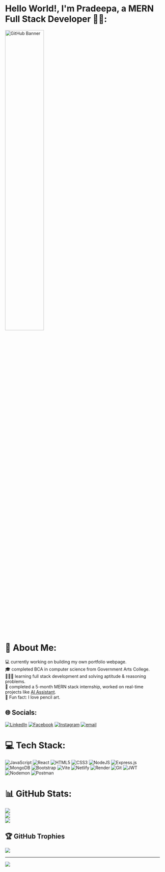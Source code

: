 # Hello World!, I'm Pradeepa, a MERN Full Stack Developer 👋🏼:

<img src="https://camo.githubusercontent.com/5bf0da46c5398f75e2ec953592c02afcf69379dcdb12a0c2922654a57b51fce2/68747470733a2f2f63646e2e6472696262626c652e636f6d2f75736572732f313336343032392f73637265656e73686f74732f31363039333236382f6d656469612f36386538326137666234393034363134613930363664366235343063313462322e676966" alt="GitHub Banner" width="50%" />

# 💫 About Me:
💻 currently working on building my own portfolio webpage. <br>
🎓 completed BCA in computer science from Government Arts College. <br>
👨🏼‍💻 learning full stack development and solving aptitude & reasoning problems. <br>
🧠 completed a 5-month MERN stack internship, worked on real-time projects like [AI Assistant](https://novaguide.netlify.app/). <br>
🎨 Fun fact: I love pencil art.


## 🌐 Socials:
 [![LinkedIn](https://img.shields.io/badge/LinkedIn-%230077B5.svg?logo=linkedin&logoColor=white)](https://linkedin.com/in/pradeepacsekar7) [![Facebook](https://img.shields.io/badge/Facebook-%231877F2.svg?logo=Facebook&logoColor=white)](https://www.facebook.com/profile.php?id=61576590839488) [![Instagram](https://img.shields.io/badge/Instagram-%23E4405F.svg?logo=Instagram&logoColor=white)](https://instagram.com/pradeepa.dev) [![email](https://img.shields.io/badge/Email-D14836?logo=gmail&logoColor=white)](mailto:pradeepacsekar7@gmail.com) 

# 💻 Tech Stack:
![JavaScript](https://img.shields.io/badge/javascript-%23323330.svg?style=for-the-badge&logo=javascript&logoColor=%23F7DF1E)  ![React](https://img.shields.io/badge/react-%2320232a.svg?style=for-the-badge&logo=react&logoColor=%2361DAFB) ![HTML5](https://img.shields.io/badge/html5-%23E34F26.svg?style=for-the-badge&logo=html5&logoColor=white) ![CSS3](https://img.shields.io/badge/css3-%231572B6.svg?style=for-the-badge&logo=css3&logoColor=white) ![NodeJS](https://img.shields.io/badge/node.js-6DA55F?style=for-the-badge&logo=node.js&logoColor=white) ![Express.js](https://img.shields.io/badge/express.js-%23404d59.svg?style=for-the-badge&logo=express&logoColor=%2361DAFB) ![MongoDB](https://img.shields.io/badge/MongoDB-%234ea94b.svg?style=for-the-badge&logo=mongodb&logoColor=white) ![Bootstrap](https://img.shields.io/badge/bootstrap-%238511FA.svg?style=for-the-badge&logo=bootstrap&logoColor=white) ![Vite](https://img.shields.io/badge/vite-%23646CFF.svg?style=for-the-badge&logo=vite&logoColor=white) ![Netlify](https://img.shields.io/badge/netlify-%23000000.svg?style=for-the-badge&logo=netlify&logoColor=#00C7B7) ![Render](https://img.shields.io/badge/Render-%46E3B7.svg?style=for-the-badge&logo=render&logoColor=white) ![Git](https://img.shields.io/badge/git-%23F05033.svg?style=for-the-badge&logo=git&logoColor=white) ![JWT](https://img.shields.io/badge/JWT-black?style=for-the-badge&logo=JSON%20web%20tokens) ![Nodemon](https://img.shields.io/badge/NODEMON-%23323330.svg?style=for-the-badge&logo=nodemon&logoColor=%BBDEAD) ![Postman](https://img.shields.io/badge/Postman-FF6C37?style=for-the-badge&logo=postman&logoColor=white)

# 📊 GitHub Stats:
![](https://github-readme-stats.vercel.app/api?username=Pradeepa7&theme=dark&hide_border=false&include_all_commits=false&count_private=false)<br/>
![](https://nirzak-streak-stats.vercel.app/?user=Pradeepa7&theme=dark&hide_border=false)<br/>
![](https://github-readme-stats.vercel.app/api/top-langs/?username=Pradeepa7&theme=dark&hide_border=false&include_all_commits=false&count_private=false&layout=compact)

## 🏆 GitHub Trophies
![](https://github-profile-trophy.vercel.app/?username=Pradeepa7&theme=radical&no-frame=false&no-bg=false&margin-w=4)


---
[![](https://visitcount.itsvg.in/api?id=Pradeepa7&icon=0&color=0)](https://visitcount.itsvg.in)

<!-- Proudly created with GPRM ( https://gprm.itsvg.in ) -->
